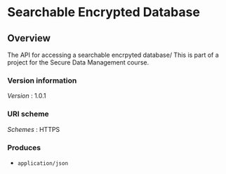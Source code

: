 # Searchable Encrypted Database


<a name="overview"></a>
## Overview
The API for accessing a searchable encrpyted database/ This is part of a project for the Secure Data Management course.


### Version information
*Version* : 1.0.1


### URI scheme
*Schemes* : HTTPS


### Produces

* `application/json`



